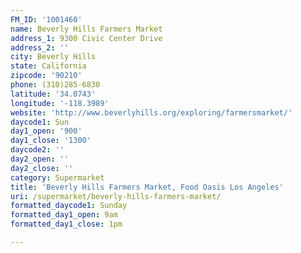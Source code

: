 ```yaml
---
FM_ID: '1001460'
name: Beverly Hills Farmers Market
address_1: 9300 Civic Center Drive
address_2: ''
city: Beverly Hills
state: California
zipcode: '90210'
phone: (310)285-6830
latitude: '34.0743'
longitude: '-118.3989'
website: 'http://www.beverlyhills.org/exploring/farmersmarket/'
daycode1: Sun
day1_open: '900'
day1_close: '1300'
daycode2: ''
day2_open: ''
day2_close: ''
category: Supermarket
title: 'Beverly Hills Farmers Market, Food Oasis Los Angeles'
uri: /supermarket/beverly-hills-farmers-market/
formatted_daycode1: Sunday
formatted_day1_open: 9am
formatted_day1_close: 1pm

---
```

